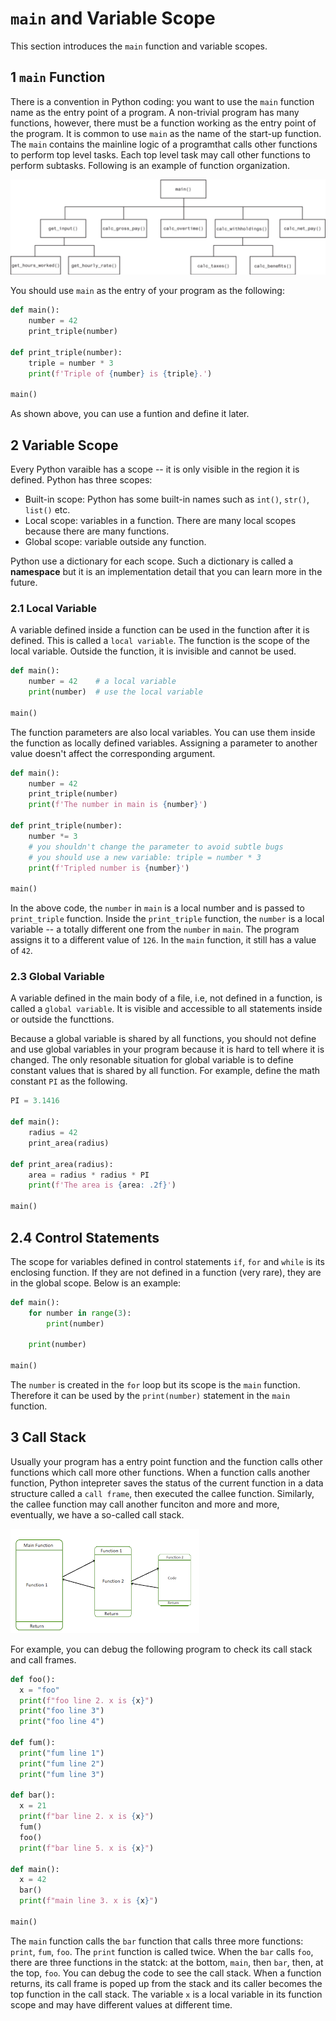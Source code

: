 # `main` and Variable Scope

This section introduces the `main` function and variable scopes.

## 1 `main` Function

There is a convention in Python coding: you want to use the `main` function name as the entry point of a program. A non-trivial program has many functions, however, there must be a function working as the entry point of the program. It is common to use `main` as the name of the start-up function. The `main` contains the mainline logic of a programthat calls other functions to perform top level tasks. Each top level task may call other functions to perform subtasks. Following is an example of function organization.

![structure](images/structure.png)

You should use `main` as the entry of your program as the following:

```python
def main():
    number = 42
    print_triple(number)

def print_triple(number):
    triple = number * 3
    print(f'Triple of {number} is {triple}.')

main()
```

As shown above, you can use a funtion and define it later.

## 2 Variable Scope

Every Python varaible has a scope -- it is only visible in the region it is defined. Python has three scopes:

- Built-in scope: Python has some built-in names such as `int()`, `str()`, `list()` etc. 
- Local scope: variables in a function. There are many local scopes because there are many functions.
- Global scope: variable outside any function. 

Python use a dictionary for each scope. Such a dictionary is called a **namespace** but it is an implementation detail that you can learn more in the future.

### 2.1 Local Variable

A variable defined inside a function can be used in the function after it is defined. This is called a `local variable`. The function is the scope of the local variable. Outside the function, it is invisible and cannot be used.

```python
def main():
    number = 42    # a local variable
    print(number)  # use the local variable

main()
```

The function parameters are also local variables. You can use them inside the function as locally defined variables. Assigning a parameter to another value doesn't affect the corresponding argument.

```python
def main():
    number = 42
    print_triple(number)
    print(f'The number in main is {number}')

def print_triple(number):
    number *= 3
    # you shouldn't change the parameter to avoid subtle bugs
    # you should use a new variable: triple = number * 3
    print(f'Tripled number is {number}')

main()
```

In the above code, the `number` in `main` is a local number and is passed to `print_triple` function. Inside the `print_triple` function, the `number` is a local variable -- a totally different one from the `number` in `main`. The program assigns it to a different value of `126`. In the `main` function, it still has a value of `42`.

### 2.3 Global Variable

A variable defined in the main body of a file, i.e, not defined in a function, is called a `global variable`. It is visible and accessible to all statements inside or outside the functtions.

Because a global variable is shared by all functions, you should not define and use global variables in your program because it is hard to tell where it is changed. The only resonable situation for global variable is to define constant values that is shared by all function. For example, define the math constant `PI` as the following.

```python
PI = 3.1416

def main():
    radius = 42
    print_area(radius)

def print_area(radius):
    area = radius * radius * PI
    print(f'The area is {area: .2f}')

main()
```

## 2.4 Control Statements

The scope for variables defined in control statements `if`, `for` and `while` is its enclosing function. If they are not defined in a function (very rare), they are in the global scope. Below is an example:

```python
def main():
    for number in range(3):
        print(number)

    print(number)

main()
```

The `number` is created in the `for` loop but its scope is the `main` function. Therefore it can be used by the `print(number)` statement in the `main` function.


## 3 Call Stack

Usually your program has a entry point function and the function calls other functions which call more other functions. When a function calls another function, Python intepreter saves the status of the current function in a data structure called a `call frame`, then executed the callee function. Similarly, the callee function may call another funciton and more and more, eventually, we have a so-called call stack.

![call stack](images/call-stack.png)

For example, you can debug the following program to check its call stack and call frames.

```python
def foo():
  x = "foo"
  print(f"foo line 2. x is {x}")
  print("foo line 3")
  print("foo line 4")

def fum():
  print("fum line 1")
  print("fum line 2")
  print("fum line 3")

def bar():
  x = 21
  print(f"bar line 2. x is {x}")
  fum()
  foo()
  print(f"bar line 5. x is {x}")

def main():
  x = 42
  bar()
  print(f"main line 3. x is {x}")

main()
```

The `main` function calls the `bar` function that calls three more functions: `print`, `fum`, `foo`. The `print` function is called twice. When the `bar` calls `foo`, there are three functions in the statck: at the bottom, `main`, then `bar`, then, at the top, `foo`. You can debug the code to see the call stack. When a function returns, its call frame is poped up from the stack and its caller becomes the top function in the call stack. The variable `x` is a local variable in its function scope and may have different values at different time.
